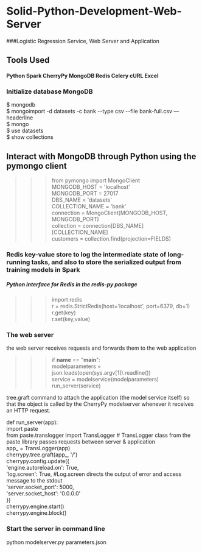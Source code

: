 # Solid-Python-Development-Web-Server  
###Logistic Regression Service, Web Server and Application  
  
## Tools Used  
#### Python Spark CherryPy MongoDB Redis Celery cURL Excel
  
  
### Initialize database MongoDB  
  
$ mongodb  
$ mongoimport -d datasets -c bank --type csv --file bank-full.csv —headerline  
$ mongo  
$ use datasets  
$ show collections  
  
    
## Interact with MongoDB through Python using the pymongo client  
   
>>> from pymongo import MongoClient  
>>> MONGODB_HOST = 'localhost'  
>>> MONGODB_PORT = 27017  
>>> DBS_NAME = 'datasets'  
>>> COLLECTION_NAME = 'bank'  
>>> connection = MongoClient(MONGODB_HOST, MONGODB_PORT)  
>>> collection = connection[DBS_NAME][COLLECTION_NAME]  
>>> customers = collection.find(projection=FIELDS)  
  
  
### Redis key-value store to log the intermediate state of long-running tasks, and also to store the serialized output from training models in Spark  
  
    
##### Python interface for Redis in the redis-py package   
   
>>> import redis  
>>> r = redis.StrictRedis(host='localhost', port=6379, db=1)  
>>> r.get(key)  
>>> r.set(key,value)  

  
  
### The web server  
  
  the web server receives requests and forwards them to the web application  
    
     
>>>if __name__ == "__main__":  
       modelparameters = json.loads(open(sys.argv[1]).readline())  
       service = modelservice(modelparameters)  
       run_server(service)  
  
tree.graft command to attach the application (the model service itself) so that the object is called by the CherryPy modelserver whenever it receives an HTTP request.  
      
def run_server(app):  
    import paste  
    from paste.translogger import TransLogger # TransLogger class from the paste library passes requests between server & application  
    app_ = TransLogger(app)  
    cherrypy.tree.graft(app_, '/')  
    cherrypy.config.update({  
        'engine.autoreload.on': True,  
        'log.screen': True, #Log.screen directs the output of error and access message to the stdout  
        'server.socket_port': 5000,  
        'server.socket_host': '0.0.0.0'  
    })  
    cherrypy.engine.start()  
    cherrypy.engine.block()  
    
### Start the server in command line  
  
python modelserver.py parameters.json  
